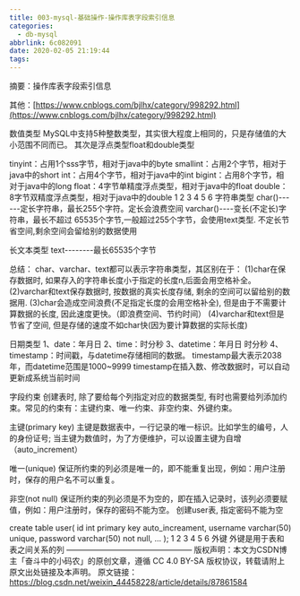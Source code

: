 ```yaml
---
title: 003-mysql-基础操作-操作库表字段索引信息
categories:
  - db-mysql
abbrlink: 6c082091
date: 2020-02-05 21:19:44
tags:
---
```


摘要：操作库表字段索引信息

<!--more-->

其他：[https://www.cnblogs.com/bjlhx/category/998292.html](https://www.cnblogs.com/bjlhx/category/998292.html)

数值类型
MySQL中支持5种整数类型，其实很大程度上相同的，只是存储值的大小范围不同而已。
其次是浮点类型float和double类型

tinyint：占用1个sss字节，相对于java中的byte
smallint：占用2个字节，相对于java中的short
int：占用4个字节，相对于java中的int
bigint：占用8个字节，相对于java中的long
float：4字节单精度浮点类型，相对于java中的float
double：8字节双精度浮点类型，相对于java中的double
1
2
3
4
5
6
字符串类型
char()------定长字符串，最长255个字符。定长会浪费空间
varchar()----变长(不定长)字符串，最长不超过 65535个字节,一般超过255个字节，会使用text类型. 不定长节省空间,剩余空间会留给别的数据使用

长文本类型
text--------最长65535个字节

总结： char、varchar、text都可以表示字符串类型，其区别在于：
(1)char在保存数据时, 如果存入的字符串长度小于指定的长度n,后面会用空格补全。
(2)varchar和text保存数据时, 按数据的真实长度存储, 剩余的空间可以留给别的数据用.
(3)char会造成空间浪费(不足指定长度的会用空格补全), 但是由于不需要计算数据的长度, 因此速度更快。（即浪费空间、节约时间）
(4)varchar和text但是节省了空间, 但是存储的速度不如char快(因为要计算数据的实际长度)

日期类型
1、date：年月日
2、time：时分秒
3、datetime：年月日 时分秒
4、timestamp：时间戳，与datetime存储相同的数据。
timestamp最大表示2038年，而datetime范围是1000~9999
timestamp在插入数、修改数据时，可以自动更新成系统当前时间

字段约束
创建表时, 除了要给每个列指定对应的数据类型, 有时也需要给列添加约束。常见的约束有：主键约束、唯一约束、非空约束、外键约束。

主键(primary key)
主键是数据表中，一行记录的唯一标识。比如学生的编号，人的身份证号;
当主键为数值时，为了方便维护，可以设置主键为自增（auto_increment）

唯一(unique)
保证所约束的列必须是唯一的，即不能重复出现，例如：用户注册时，保存的用户名不可以重复。

非空(not null)
保证所约束的列必须是不为空的，即在插入记录时，该列必须要赋值，例如：用户注册时，保存的密码不能为空。
创建user表, 指定密码不能为空

create table user(
	id int primary key auto_increament,
	username varchar(50) unique,
	password varchar(50) not null,
	...
);
1
2
3
4
5
6
外键
外键是用于表和表之间关系的列
————————————————
版权声明：本文为CSDN博主「奋斗中的小码农」的原创文章，遵循 CC 4.0 BY-SA 版权协议，转载请附上原文出处链接及本声明。
原文链接：https://blog.csdn.net/weixin_44458228/article/details/87861584